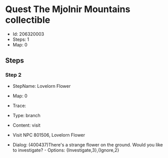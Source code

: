 # Quest The Mjolnir Mountains collectible

- Id: 206320003
- Steps: 1
- Map: 0

## Steps

### Step 2
- StepName:  Lovelorn Flower
- Map:  0
- Trace:  
- Type:  branch
- Content:  visit
- Visit NPC 801506, Lovelorn Flower

- Dialog: (400437)There's a strange flower on the ground. Would you like to investigate? - Options: {Investigate,3},{Ignore,2}


